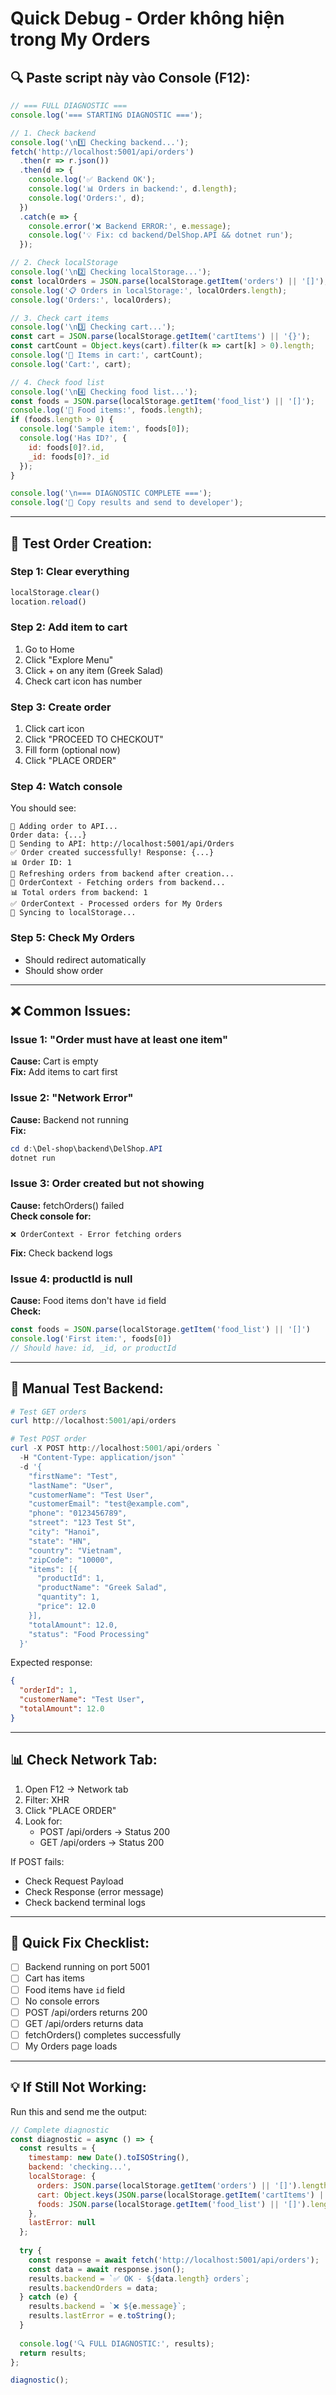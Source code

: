 # Quick Debug - Order không hiện trong My Orders

## 🔍 Paste script này vào Console (F12):

```javascript
// === FULL DIAGNOSTIC ===
console.log('=== STARTING DIAGNOSTIC ===');

// 1. Check backend
console.log('\n1️⃣ Checking backend...');
fetch('http://localhost:5001/api/orders')
  .then(r => r.json())
  .then(d => {
    console.log('✅ Backend OK');
    console.log('📊 Orders in backend:', d.length);
    console.log('Orders:', d);
  })
  .catch(e => {
    console.error('❌ Backend ERROR:', e.message);
    console.log('💡 Fix: cd backend/DelShop.API && dotnet run');
  });

// 2. Check localStorage
console.log('\n2️⃣ Checking localStorage...');
const localOrders = JSON.parse(localStorage.getItem('orders') || '[]');
console.log('📋 Orders in localStorage:', localOrders.length);
console.log('Orders:', localOrders);

// 3. Check cart items
console.log('\n3️⃣ Checking cart...');
const cart = JSON.parse(localStorage.getItem('cartItems') || '{}');
const cartCount = Object.keys(cart).filter(k => cart[k] > 0).length;
console.log('🛒 Items in cart:', cartCount);
console.log('Cart:', cart);

// 4. Check food list
console.log('\n4️⃣ Checking food list...');
const foods = JSON.parse(localStorage.getItem('food_list') || '[]');
console.log('🍔 Food items:', foods.length);
if (foods.length > 0) {
  console.log('Sample item:', foods[0]);
  console.log('Has ID?', {
    id: foods[0]?.id,
    _id: foods[0]?._id
  });
}

console.log('\n=== DIAGNOSTIC COMPLETE ===');
console.log('📝 Copy results and send to developer');
```

---

## 🧪 Test Order Creation:

### Step 1: Clear everything
```javascript
localStorage.clear()
location.reload()
```

### Step 2: Add item to cart
1. Go to Home
2. Click "Explore Menu"
3. Click + on any item (Greek Salad)
4. Check cart icon has number

### Step 3: Create order
1. Click cart icon
2. Click "PROCEED TO CHECKOUT"
3. Fill form (optional now)
4. Click "PLACE ORDER"

### Step 4: Watch console
You should see:
```
🚀 Adding order to API...
Order data: {...}
📡 Sending to API: http://localhost:5001/api/Orders
✅ Order created successfully! Response: {...}
📊 Order ID: 1
🔄 Refreshing orders from backend after creation...
🔄 OrderContext - Fetching orders from backend...
📊 Total orders from backend: 1
✅ OrderContext - Processed orders for My Orders
💾 Syncing to localStorage...
```

### Step 5: Check My Orders
- Should redirect automatically
- Should show order

---

## ❌ Common Issues:

### Issue 1: "Order must have at least one item"
**Cause:** Cart is empty  
**Fix:** Add items to cart first

### Issue 2: "Network Error"
**Cause:** Backend not running  
**Fix:**
```powershell
cd d:\Del-shop\backend\DelShop.API
dotnet run
```

### Issue 3: Order created but not showing
**Cause:** fetchOrders() failed  
**Check console for:**
```
❌ OrderContext - Error fetching orders
```

**Fix:** Check backend logs

### Issue 4: productId is null
**Cause:** Food items don't have `id` field  
**Check:**
```javascript
const foods = JSON.parse(localStorage.getItem('food_list') || '[]')
console.log('First item:', foods[0])
// Should have: id, _id, or productId
```

---

## 🔧 Manual Test Backend:

```powershell
# Test GET orders
curl http://localhost:5001/api/orders

# Test POST order
curl -X POST http://localhost:5001/api/orders `
  -H "Content-Type: application/json" `
  -d '{
    "firstName": "Test",
    "lastName": "User",
    "customerName": "Test User",
    "customerEmail": "test@example.com",
    "phone": "0123456789",
    "street": "123 Test St",
    "city": "Hanoi",
    "state": "HN",
    "country": "Vietnam",
    "zipCode": "10000",
    "items": [{
      "productId": 1,
      "productName": "Greek Salad",
      "quantity": 1,
      "price": 12.0
    }],
    "totalAmount": 12.0,
    "status": "Food Processing"
  }'
```

Expected response:
```json
{
  "orderId": 1,
  "customerName": "Test User",
  "totalAmount": 12.0
}
```

---

## 📊 Check Network Tab:

1. Open F12 → Network tab
2. Filter: XHR
3. Click "PLACE ORDER"
4. Look for:
   - POST /api/orders → Status 200
   - GET /api/orders → Status 200

If POST fails:
- Check Request Payload
- Check Response (error message)
- Check backend terminal logs

---

## 🎯 Quick Fix Checklist:

- [ ] Backend running on port 5001
- [ ] Cart has items
- [ ] Food items have `id` field
- [ ] No console errors
- [ ] POST /api/orders returns 200
- [ ] GET /api/orders returns data
- [ ] fetchOrders() completes successfully
- [ ] My Orders page loads

---

## 💡 If Still Not Working:

Run this and send me the output:

```javascript
// Complete diagnostic
const diagnostic = async () => {
  const results = {
    timestamp: new Date().toISOString(),
    backend: 'checking...',
    localStorage: {
      orders: JSON.parse(localStorage.getItem('orders') || '[]').length,
      cart: Object.keys(JSON.parse(localStorage.getItem('cartItems') || '{}')).length,
      foods: JSON.parse(localStorage.getItem('food_list') || '[]').length
    },
    lastError: null
  };
  
  try {
    const response = await fetch('http://localhost:5001/api/orders');
    const data = await response.json();
    results.backend = `✅ OK - ${data.length} orders`;
    results.backendOrders = data;
  } catch (e) {
    results.backend = `❌ ${e.message}`;
    results.lastError = e.toString();
  }
  
  console.log('🔍 FULL DIAGNOSTIC:', results);
  return results;
};

diagnostic();
```
